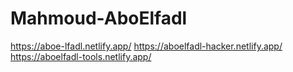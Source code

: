 # Mahmoud-AboElfadl

https://aboe-lfadl.netlify.app/
https://aboelfadl-hacker.netlify.app/
https://aboelfadl-tools.netlify.app/
